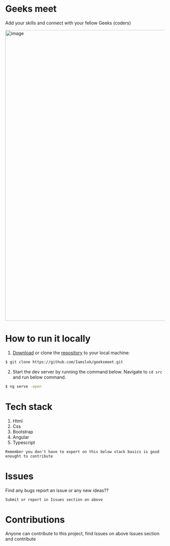 # Geeks meet

Add your skills and connect with your fellow Geeks (coders)

<img width="917" alt="image" src="https://user-images.githubusercontent.com/90669886/210132877-b50acfb0-a788-4202-9f45-b86b42df5510.png">


# How to run it locally
1. [Download](https://github.com/Iamslok/geeksmeet/archive/refs/heads/master.zip) or clone the [repository](https://github.com/Iamslok/geeksmeet.git) to your local machine:
```bash
$ git clone https://github.com/Iamslok/geeksmeet.git
```

2. Start the dev server by running the command below. Navigate to `cd src` and run below command.
```bash
$ ng serve -open
```

# Tech stack
1. Html
2. Css
3. Bootstrap
4. Angular
5. Typescript

`Remember you don't have to expert on this below stack basics is good enought to contribute`

# Issues

Find any bugs report an issue or any new ideas??

`Submit or report in Issues section on above`

# Contributions

Anyone can contribute to this project, find Issues on above Issues section and contribute 



